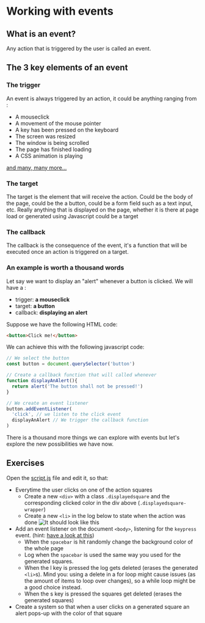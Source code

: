 # Working with events

## What is an event?

Any action that is triggered by the user is called an event.

## The 3 key elements of an event

### The trigger

An event is always triggered by an action, it could be anything ranging from :

* A mouseclick
* A movement of the mouse pointer
* A key has been pressed on the keyboard
* The screen was resized
* The window is being scrolled
* The page has finished loading
* A CSS animation is playing

[and many, many more...](https://developer.mozilla.org/en-US/docs/Web/Events)

### The target

The target is the element that will receive the action. Could be the body of the page, could be the a button, could be a form field such as a text input, etc. Really anything that is displayed on the page, whether it is there at page load or generated using Javascript could be a target

### The callback

The callback is the consequence of the event, it's a function that will be executed once an action is triggered on a target.

### An example is worth a thousand words

Let say we want to display an "alert" whenever a button is clicked. We will have a :

* trigger: **a mouseclick**
* target: **a button**
* callback: **displaying an alert**

Suppose we have the following HTML code:

```html
<button>Click me!</button>
```

We can achieve this with the following javascript code:

```javascript
// We select the button
const button = document.querySelector('button')

// Create a callback function that will called whenever 
function displayAnAlert(){
  return alert('The button shall not be pressed!')
}

// We create an event listener
button.addEventListener(
  'click', // we listen to the click event
  displayAnAlert // We trigger the callback function
)
```

There is a thousand more things we can explore with events but let's explore the new possibilities we have now.

## Exercises

Open the [script.js](./script.js) file and edit it, so that:

* Everytime the user clicks on one of the action squares
  * Create a new `<div>` with a class `.displayedsquare` and the corresponding clicked color in the div above (`.displayedsquare-wrapper`)
  * Create a new `<li>` in the log below to state when the action was done
     ![It should look like this](../assets/event-exercise.gif)
* Add an event listener on the document `<body>`, listening for the `keypress` event. (hint: [have a look at this](https://keycode.info/))
  * When the `spacebar` is hit randomly change the background color of the whole page
  * Log when the `spacebar` is used the same way you used for the generated squares.
  * When the <key>l</key> key is pressed the log gets deleted (erases the generated `<li>`s). Mind you: using a delete in a for loop might cause issues (as the amount of items to loop over changes), so a while loop might be a good choice instead.
  * When the <key>s</key> key is pressed the squares get deleted (erases the generated squares)
* Create a system so that when a user clicks on a generated square an alert pops-up with the color of that square


